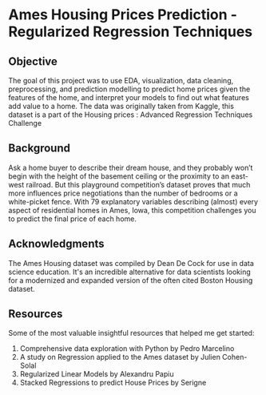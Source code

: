 # Ames Housing Prices Prediction - Regularized Regression Techniques

## Objective </br>
The goal of this project was to use EDA, visualization, data cleaning, preprocessing, and prediction modelling to predict home prices given the features of the home, and interpret your models to find out what features add value to a home. The data was originally taken from Kaggle, this dataset is a part of the Housing prices : Advanced Regression Techniques Challenge

## Background </br>
Ask a home buyer to describe their dream house, and they probably won’t begin with the height of the basement ceiling or the proximity to an east-west railroad. But this playground competition’s dataset proves that much more influences price negotiations than the number of bedrooms or a white-picket fence.
With 79 explanatory variables describing (almost) every aspect of residential homes in Ames, Iowa, this competition challenges you to predict the final price of each home.

## Acknowledgments </br>
The Ames Housing dataset was compiled by Dean De Cock for use in data science education. It's an incredible alternative for data scientists looking for a modernized and expanded version of the often cited Boston Housing dataset. 

## Resources
Some of the most valuable insightful resources that helped me get started: </br>
1. Comprehensive data exploration with Python by Pedro Marcelino </br>
2. A study on Regression applied to the Ames dataset by Julien Cohen-Solal </br>
3. Regularized Linear Models by Alexandru Papiu </br>
4. Stacked Regressions to predict House Prices by Serigne </br>

